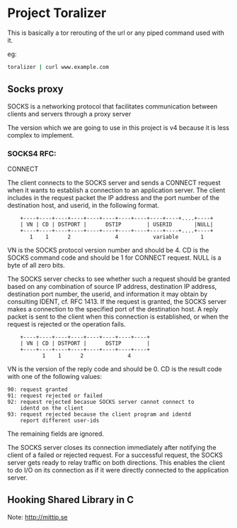 # Project Toralizer

This is basically a tor rerouting of the url or any piped command used with it.

eg:
``` bash
toralizer | curl www.example.com
```

## Socks proxy
SOCKS is a networking protocol that facilitates communication between clients and servers through a proxy server

The version which we are going to use in this project is v4 because it is less complex to implement.

### SOCKS4 RFC:
CONNECT

The client connects to the SOCKS server and sends a CONNECT request when
it wants to establish a connection to an application server. The client
includes in the request packet the IP address and the port number of the
destination host, and userid, in the following format.

		+----+----+----+----+----+----+----+----+----+----+....+----+
		| VN | CD | DSTPORT |      DSTIP        | USERID       |NULL|
		+----+----+----+----+----+----+----+----+----+----+....+----+
    	   1    1      2              4           variable       1

VN is the SOCKS protocol version number and should be 4. CD is the
SOCKS command code and should be 1 for CONNECT request. NULL is a byte
of all zero bits.

The SOCKS server checks to see whether such a request should be granted
based on any combination of source IP address, destination IP address,
destination port number, the userid, and information it may obtain by
consulting IDENT, cf. RFC 1413.  If the request is granted, the SOCKS
server makes a connection to the specified port of the destination host.
A reply packet is sent to the client when this connection is established,
or when the request is rejected or the operation fails. 

		+----+----+----+----+----+----+----+----+
		| VN | CD | DSTPORT |      DSTIP        |
		+----+----+----+----+----+----+----+----+
        	   1    1      2              4

VN is the version of the reply code and should be 0. CD is the result
code with one of the following values:

	90: request granted
	91: request rejected or failed
	92: request rejected becasue SOCKS server cannot connect to
	    identd on the client
	93: request rejected because the client program and identd
	    report different user-ids

The remaining fields are ignored.

The SOCKS server closes its connection immediately after notifying
the client of a failed or rejected request. For a successful request,
the SOCKS server gets ready to relay traffic on both directions. This
enables the client to do I/O on its connection as if it were directly
connected to the application server.


## Hooking Shared Library in C

Note: http://mittip.se